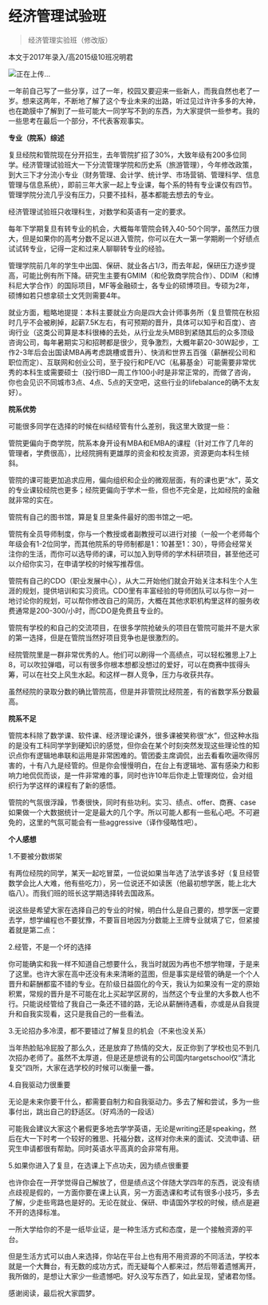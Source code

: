 
# 经济管理试验班  

> 经济管理实验班（修改版）  

本文于2017年录入/高2015级10班况明君



![正在上传...][0]

一年前自己写了一些分享，过了一年，校园又要迎来一些新人，而我自然也老了一岁。想来这两年，不断地了解了这个专业未来的出路，听过见过许许多多的大神，也在跪膜中了解到了一些可能大一同学写不到的东西，为大家提供一些参考。我的一些思考在最后一个部分，不代表客观事实。



**专业（院系）综述**

复旦经院和管院现在分开招生，去年管院扩招了30%，大致年级有200多位同学。经济管理试验班大一下分流管理学院和历史系（旅游管理），今年修改政策，到大三下才分流小专业（财务管理、会计学、统计学、市场营销、管理科学、信息管理与信息系统），即前三年大家一起上专业课，每个系的特有专业课仅有四节。管理学院分流几乎没有压力，只要不挂科，基本都能去想去的专业。

经济管理试验班只收理科生，对数学和英语有一定的要求。

每年下学期复旦有转专业的机会，大概每年管院会转入40-50个同学，虽然压力很大，但是如果你的高考分数不足以进入管院，你可以在大一第一学期刷一个好绩点试试转专业，记得一定和过来人聊聊转专业的经验。

管理学院前几年的学生中出国、保研、就业各占1/3，而去年起，保研压力逐步提高，可能比例有所下降。研究生主要有GMIM（和伦敦商学院合作）、DDIM（和博科尼大学合作）的国际项目，MF等金融硕士，各专业的硕博项目。专硕为2年，硕博如若只想拿硕士文凭则需要4年。

就业方面，粗略地提提：本科主要就业方向是四大会计师事务所（复旦管院在秋招时几乎不会被刷掉，起薪7.5K左右，有可预期的晋升，具体可以知乎和百度）、咨询行业（这类公司算是本科很棒的去处，从行业龙头MBB到紧随其后的众多顶级咨询公司，每年暑期实习和招聘都是很少，竞争激烈，大概年薪20-30W起步，工作2-3年后会出国读MBA再考虑跳槽或晋升）、快消和世界五百强（薪酬视公司和职位而定）、互联网和创业公司，至于投行和PE/VC（私募基金）可能需要非常优秀的本科生或需要硕士（投行IBD一周工作100小时是非常正常的，而做了咨询，你也会见识不同城市3点、4点、5点的天空吧，这些行业的lifebalance的确不太友好）。



**院系优势**

可能很多同学在选择的时候在纠结经管有什么差别，我这里大致提一些：

管院更偏向于商学院，院系本身开设有MBA和EMBA的课程（针对工作了几年的管理者，学费很高），比经院拥有更雄厚的资金和校友资源，资源更向本科生倾斜。

管院的课可能更加追求应用，偏向组织和企业的微观层面，有的课也更“水”，英文的专业课较经院也更多；经院更偏向于学术一些，但也不完全是，比如经院的金融就非常的实在。

管院有自己的图书馆，算是复旦里条件最好的图书馆之一吧。

管院有全员导师制度，你与一个教授或者副教授可以进行对接（一般一个老师每个年级会有1-2位同学，而其他院系的导师制都是1：10甚至1：30），导师会经常关注你的生活，而你可以选导师的课，可以加入到导师的学术科研项目，甚至他还可以介绍你实习，在申请学校的时候写推荐信。

管院有自己的CDO（职业发展中心），从大二开始他们就会开始关注本科生个人生涯的规划，提供培训和实习资讯。CDO里有丰富经验的导师团队可以与你一对一地讨论你的规划，可以帮你修改自己的简历，大概在其他求职机构里这样的服务收费通常是200-300/小时，而CDO是免费且专业的。

管院有学校的和自己的交流项目，在很多学院抢破头的项目在管院可能并不是大家的第一选择，但是在管院当然好项目竞争也是很激烈的。

经院管院里是一群非常优秀的人。他们可以刷得一个高绩点，可以轻松雅思上7上8，可以吹拉弹唱，可以有很多你根本想都没想过的爱好，可以在商赛中拔得头筹，可以在社交上风生水起。和这样一群人竞争，压力与收获共存。

虽然经院的录取分数的确比管院高，但是并非管院比经院差，有的省数学系分数最高。



**院系不足**

管院本科除了数学课、软件课、经济理论课外，很多课被笑称很“水”，但这种水指的是没有工科同学学到硬知识的感觉，但你会在某个时刻突然发现这些理论性的知识点你有逻辑地串联和运用是非常困难的。管团委主席调侃，出去看看吹逼吹得厉害的，十有八九是经管的。但是你会慢慢明白，在台上有逻辑地、富有感染力和影响力地侃侃而谈，是一件非常难的事，同时也许10年后你走上管理岗位，会对组织行为学这样的课程有了新的感悟。

管院的气氛很浮躁，节奏很快，同时有些功利。实习、绩点、offer、商赛、case如果做一个大数据统计一定是最大的几个字。所以可能人都有一些私心吧。不可避免的，这里的气氛可能会有一些aggressive（译作侵略性吧）。



**个人感想**

1.不要被分数绑架

有两位经院的同学，某天一起吃冒菜，一位说如果当年选了法学该多好（复旦经管数学会比人大难，他有些吃力），另一位说还不如读医（他最初想学医，能上北大临八）。而我们班的班长这学期选择转去国政系。

说这些是希望大家在选择自己的专业的时候，明白什么是自己要的，想学医一定要去学，想学编程也不要犹豫，不要盲目地因为分数能上王牌专业就填了它，但紧接着就是第二点：

2.经管，不是一个坏的选择

你可能确实和我一样不知道自己想要什么，我当时就因为再也不想学物理，于是来了这里。也许大家在高中还没有未来清晰的蓝图，但是事实是经管的确是一个个人晋升和薪酬都蛮不错的专业。在阶级日益固化的今天，我认为如果没有一定的原始积累，常规的晋升是不可能在北上买起学区房的，当然这个专业里的大多数人也不行。只能说经管给了我自己一条还不错的路，无论从薪酬待遇看，亦或是从自我提升和自我实现看，这只是我自己的一些看法。

3.无论招办多冷漠，都不要错过了解复旦的机会（不来也没关系）

当年热脸贴冷屁股了那么久，还是放弃了热情的交大，反正你到了学校也见不到几次招办老师了。虽然不太厚道，但是还是想说有的公司国内targetschool仅“清北复交”四所，大家在选学校的时候可以衡量一番。

4.自我驱动力很重要

无论是未来你要干什么，都需要自制力和自我驱动力。多去了解和尝试，多为一些事付出，跳出自己的舒适区。（好鸡汤的一段话）

可能我会建议大家这个暑假更多地去学学英语，无论是writing还是speaking，然后在大一下时考一个较好的雅思、托福分数，这样对你未来的面试、交流申请、研究生申请都很有帮助。同时英语水平高真的会非常有用。

5.如果你进入了复旦，在选课上下点功夫，因为绩点很重要

也许你会在一开学觉得自己解放了，但是绩点这个伴随大学四年的东西，说没有绩点歧视是假的，一方面你要在课上认真，另一方面选课和考试有很多小技巧，多去了解，少走些弯路也是好的。无论在就业、保研、申请国外学校的时候，绩点是避不开的选择标准。

一所大学给你的不是一纸毕业证，是一种生活方式和态度，是一个接触资源的平台。

但是生活方式可以由人来选择，你站在平台上也有用不用资源的不同活法，学校本就是一个大舞台，有无数的成功方式，而无疑每个人都来过，然后带着遗憾离开，我所做的，是想让大家少一些遗憾吧。好久没写东西了，如此呈现，望诸君勿怪。



感谢阅读，最后祝大家圆梦。



[0]://pic.kuaizhan.com/g2/M01/BF/59/wKjmqlk1RCyAHgTGAAHICzw5F-c9368475

